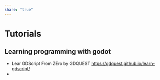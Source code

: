```yaml
---
share: "true"
---
```


# Tutorials
## Learning programming with godot 
* Lear GDScript From ZEro by GDQUEST https://gdquest.github.io/learn-gdscript/
* 
